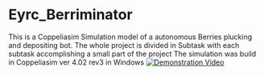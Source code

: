 # Eyrc_Berriminator

This is a Coppeliasim Simulation model of a autonomous Berries plucking and depositing bot.
The whole project is divided in Subtask with each subtask accomplishing a small part of the project
The simulation was build in Coppeliasim ver 4.02 rev3 in Windows
[![Demonstration Video](https://i9.ytimg.com/vi_webp/jT3ERDIVUkE/mq1.webp?sqp=CPij-qEG-oaymwEmCMACELQB8quKqQMa8AEB-AH-CYAC0AWKAgwIABABGGUgUyhDMA8=&rs=AOn4CLCDOkemSMhY16lSmtgByMIXojgXiQ)](https://youtu.be/jT3ERDIVUkE)
